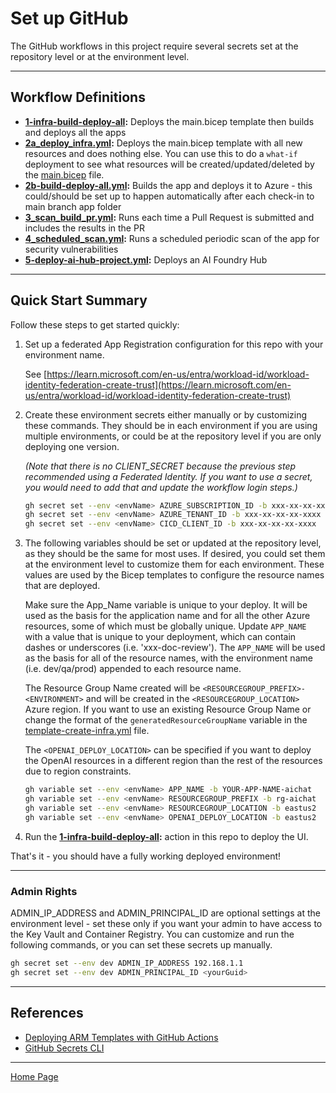 # Set up GitHub

The GitHub workflows in this project require several secrets set at the repository level or at the environment level.

---

## Workflow Definitions

- **[1-infra-build-deploy-all](./workflows/1-infra-build-deploy-all.yml):** Deploys the main.bicep template then builds and deploys all the apps
- **[2a_deploy_infra.yml](./workflows/1_deploy_infra.yml):** Deploys the main.bicep template with all new resources and does nothing else. You can use this to do a `what-if` deployment to see what resources will be created/updated/deleted by the [main.bicep](../infra-as-code/bicep/main.bicep) file.
- **[2b-build-deploy-all.yml](./workflows/2b-build-deploy-all.yml):** Builds the app and deploys it to Azure - this could/should be set up to happen automatically after each check-in to main branch app folder
- **[3_scan_build_pr.yml](./workflows/3_scan_build_pr.yml):** Runs each time a Pull Request is submitted and includes the results in the PR
- **[4_scheduled_scan.yml](./workflows/4_scheduled_scan.yml):** Runs a scheduled periodic scan of the app for security vulnerabilities
- **[5-deploy-ai-hub-project.yml](./workflows/5-deploy-ai-hub-project.yml):** Deploys an AI Foundry Hub

---

## Quick Start Summary

Follow these steps to get started quickly:

1. Set up a federated App Registration configuration for this repo with your environment name.

    See [https://learn.microsoft.com/en-us/entra/workload-id/workload-identity-federation-create-trust](https://learn.microsoft.com/en-us/entra/workload-id/workload-identity-federation-create-trust)

1. Create these environment secrets either manually or by customizing these commands. They should be in each environment if you are using multiple environments, or could be at the repository level if you are only deploying one version.

    *(Note that there is no CLIENT_SECRET because the previous step recommended using a Federated Identity. If you want to use a secret, you would need to add that and update the workflow login steps.)*

    ```bash
    gh secret set --env <envName> AZURE_SUBSCRIPTION_ID -b xxx-xx-xx-xx-xxxx
    gh secret set --env <envName> AZURE_TENANT_ID -b xxx-xx-xx-xx-xxxx
    gh secret set --env <envName> CICD_CLIENT_ID -b xxx-xx-xx-xx-xxxx
    ```

1. The following variables should be set or updated at the repository level, as they should be the same for most uses. If desired, you could set them at the environment level to customize them for each environment. These values are used by the Bicep templates to configure the resource names that are deployed.

     Make sure the App_Name variable is unique to your deploy. It will be used as the basis for the application name and for all the other Azure resources, some of which must be globally unique.    Update `APP_NAME` with a value that is unique to your deployment, which can contain dashes or underscores (i.e. 'xxx-doc-review'). The `APP_NAME` will be used as the basis for all of the resource names, with the environment name (i.e. dev/qa/prod) appended to each resource name.

    The Resource Group Name created will be `<RESOURCEGROUP_PREFIX>-<ENVIRONMENT>` and will be created in the `<RESOURCEGROUP_LOCATION>` Azure region. If you want to use an existing Resource Group Name or change the format of the `generatedResourceGroupName` variable in the [template-create-infra.yml](./workflows/template-create-infra.yml) file.

    The `<OPENAI_DEPLOY_LOCATION>` can be specified if you want to deploy the OpenAI resources in a different region than the rest of the resources due to region constraints.

    ```bash
    gh variable set --env <envName> APP_NAME -b YOUR-APP-NAME-aichat
    gh variable set --env <envName> RESOURCEGROUP_PREFIX -b rg-aichat
    gh variable set --env <envName> RESOURCEGROUP_LOCATION -b eastus2
    gh variable set --env <envName> OPENAI_DEPLOY_LOCATION -b eastus2
    ```

1. Run the **[1-infra-build-deploy-all](./workflows/1-infra-build-deploy-all.yml):** action in this repo to deploy the UI.

That's it - you should have a fully working deployed environment!

---

### Admin Rights

ADMIN_IP_ADDRESS and ADMIN_PRINCIPAL_ID are optional settings at the environment level - set these only if you want your admin to have access to the Key Vault and Container Registry. You can customize and run the following commands, or you can set these secrets up manually.

```bash
gh secret set --env dev ADMIN_IP_ADDRESS 192.168.1.1
gh secret set --env dev ADMIN_PRINCIPAL_ID <yourGuid>
```

---

## References

- [Deploying ARM Templates with GitHub Actions](https://docs.microsoft.com/en-us/azure/azure-resource-manager/templates/deploy-github-actions)
- [GitHub Secrets CLI](https://cli.github.com/manual/gh_secret_set)

---

[Home Page](../README.md)
